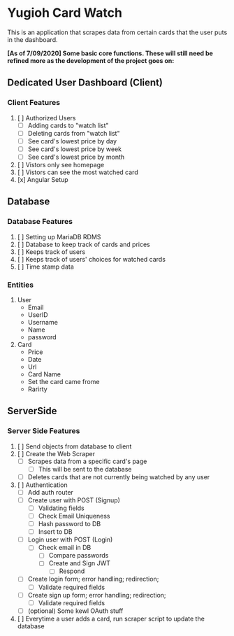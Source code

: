 # Yugioh Card Watch

This is an application that scrapes data from certain cards that the user puts in the dashboard.

**[As of 7/09/2020] Some basic core functions. These will still need be refined more as the development of the project goes on:**

## Dedicated User Dashboard (Client)

### Client Features

1. [ ] Authorized Users
    * [ ] Adding cards to "watch list"
    * [ ] Deleting cards from "watch list"
    * [ ] See card's lowest price by day
    * [ ] See card's lowest price by week
    * [ ] See card's lowest price by month
2. [ ] Vistors only see homepage
3. [ ] Vistors can see the most watched card
4. [x] Angular Setup

## Database

### Database Features

1. [ ] Setting up MariaDB RDMS
2. [ ] Database to keep track of cards and prices
3. [ ] Keeps track of users
4. [ ] Keeps track of users' choices for watched cards
5. [ ] Time stamp data

### Entities

1. User
    * Email
    * UserID
    * Username
    * Name
    * password
2. Card
    * Price
    * Date
    * Url
    * Card Name
    * Set the card came frome
    * Rarirty

## ServerSide

### Server Side Features

1. [ ] Send objects from database to client 
2. [ ] Create the Web Scraper
    * [ ] Scrapes data from a specific card's page
        * [ ] This will be sent to the database 
    * [ ] Deletes cards that are not currently being watched by any user
3. [ ] Authentication
    * [ ] Add auth router
    * [ ] Create user with POST (Signup)
        * [ ] Validating fields
        * [ ] Check Email Uniqueness
        * [ ] Hash password to DB
        * [ ] Insert to DB
    * [ ] Login user with POST (Login)
        * [ ] Check email in DB
            * [ ] Compare passwords
            * [ ] Create and Sign JWT
                * [ ] Respond
    * [ ] Create login form; error handling; redirection;
        * [ ] Validate required fields
    * [ ] Create sign up form; error handling; redirection;
        * [ ] Validate required fields
    * [ ] (optional) Some kewl OAuth stuff
4. [ ] Everytime a user adds a card, run scraper script to update the database